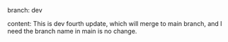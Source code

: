 branch: dev

content: This is dev fourth update, which will merge to main branch, and I need the branch name in main is no change.